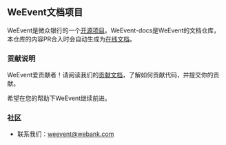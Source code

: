 ## WeEvent文档项目
WeEvent是微众银行的一个[开源项目](https://github.com/WeBankFinTech/WeEvent)。WeEvent-docs是WeEvent的文档仓库，本仓库的内容PR合入时会自动生成为[在线文档](https://weeventdoc.readthedocs.io/zh_CN/latest)。

### 贡献说明
WeEvent爱贡献者！请阅读我们的[贡献文档](https://github.com/WeBankFinTech/WeEvent-docs/blob/master/CONTRIBUTING.md)，了解如何贡献代码，并提交你的贡献。

希望在您的帮助下WeEvent继续前进。


### 社区
- 联系我们：weevent@webank.com
